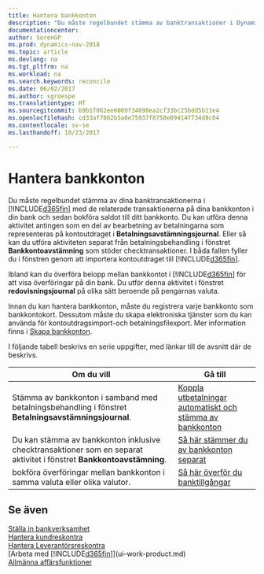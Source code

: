 ```yaml
---
title: Hantera bankkonton
description: "Du måste regelbundet stämma av banktransaktioner i Dynamics NAV med relaterade banktransaktioner i dina bankkonton."
documentationcenter: 
author: SorenGP
ms.prod: dynamics-nav-2018
ms.topic: article
ms.devlang: na
ms.tgt_pltfrm: na
ms.workload: na
ms.search.keywords: reconcile
ms.date: 06/02/2017
ms.author: sgroespe
ms.translationtype: HT
ms.sourcegitcommit: b9b1f062ee6009f34698ea2cf33bc25bdd5b11e4
ms.openlocfilehash: cd33af7062b5a8e75937f8750e09414f734d8c04
ms.contentlocale: sv-se
ms.lasthandoff: 10/23/2017

---
```

# <a name="managing-bank-accounts"></a>Hantera bankkonton
Du måste regelbundet stämma av dina banktransaktionerna i [!INCLUDE[d365fin](includes/d365fin_md.md)] med de relaterade transaktionerna på dina bankkonton i din bank och sedan bokföra saldot till ditt bankkonto. Du kan utföra denna aktivitet antingen som en del av bearbetning av betalningarna som representeras på kontoutdraget i **Betalningsavstämningsjournal**. Eller så kan du utföra aktiviteten separat från betalningsbehandling i fönstret **Bankkontoavstämning** som stöder checktransaktioner. I båda fallen fyller du i fönstren genom att importera kontoutdraget till [!INCLUDE[d365fin](includes/d365fin_md.md)].

Ibland kan du överföra belopp mellan bankkontot i [!INCLUDE[d365fin](includes/d365fin_md.md)] för att visa överföringar på din bank. Du utför denna aktivitet i fönstret **redovisningsjournal** på olika sätt beroende på pengarnas valuta.

Innan du kan hantera bankkonton, måste du registrera varje bankkonto som bankkontokort. Dessutom måste du skapa elektroniska tjänster som du kan använda för kontoutdragsimport-och betalningsfilexport. Mer information finns i [Skapa bankkonton](bank-setup-banking.md).

I följande tabell beskrivs en serie uppgifter, med länkar till de avsnitt där de beskrivs.

| Om du vill | Gå till |
| --- | --- |
| Stämma av bankkonton i samband med betalningsbehandling i fönstret **Betalningsavstämningsjournal**. |[Koppla utbetalningar automatiskt och stämma av bankkonton](receivables-apply-payments-auto-reconcile-bank-accounts.md) |
| Du kan stämma av bankkonton inklusive checktransaktioner som en separat aktivitet i fönstret **Bankkontoavstämning**. |[Så här stämmer du av bankkonton separat](bank-how-reconcile-bank-accounts-separately.md) |
| bokföra överföringar mellan bankkonton i samma valuta eller olika valutor. |[Så här överför du banktillgångar](bank-how-transfer-bank-funds.md) |

## <a name="see-also"></a>Se även
[Ställa in bankverksamhet](bank-setup-banking.md)  
[Hantera kundreskontra](receivables-manage-receivables.md)  
[Hantera Leverantörsreskontra](payables-manage-payables.md)    
[Arbeta med [!INCLUDE[d365fin](includes/d365fin_md.md)]](ui-work-product.md)  
[Allmänna affärsfunktioner](ui-across-business-areas.md)  

